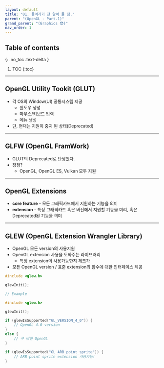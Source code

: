 ```yaml
---
layout: default
title: "01. 들어가기 전 알아 둘 점."
parent: "(OpenGL - Part.1)"
grand_parent: "(Graphics 😎)"
nav_order: 1
---
```


## Table of contents
{: .no_toc .text-delta }

1. TOC
{:toc}

---

## OpenGL Utility Tookit (GLUT)

* 각 OS의 Window(UI) 공통시스템 제공
    * 윈도우 생성
    * 마우스/키보드 입력
    * 메뉴 생성 
* 단, 현재는 지원이 중지 된 상태(Deprecated)

---

## GLFW (OpenGL FramWork)

* GLUT의 Deprecated로 탄생했다.
* 장점?
    * OpenGL, OpenGL ES, Vulkan 모두 지원

---

## OpenGL Extensions

* **core feature** - 모든 그래픽카드에서 지원하는 기능을 의미
* **extension** - 특정 그래픽카드 혹은 버전에서 지원할 기능을 미리, 혹은 Deprecated된 기능을 의미

---

## GLEW (OpenGL Extension Wrangler Library)

* OpenGL 모든 version의 사용지원
* OpenGL extension 사용을 도와주는 라이브러리
    * 특정 extension이 사용가능한지 체크가
* 모든 OpenGL version / 표준 extension의 함수에 대한 인터페이스 제공

```cpp
#include <glew.h>

glewInit();
```

```cpp
// Example

#include <glew.h>

glewInit();

if (glewIsSupported("GL_VERSION_4_0")) {
    // OpenGL 4.0 version
}
else {
    // 구 버전 OpenGL
}

if (glewIsSupported("GL_ARB_point_sprite")) {
    // ARB point sprite extension 사용가능!
}
```
